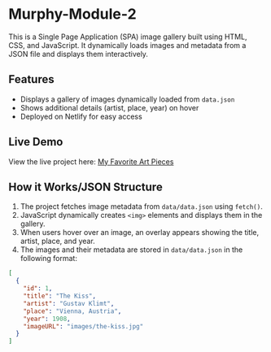 # Murphy-Module-2

This is a Single Page Application (SPA) image gallery built using HTML, CSS, and JavaScript. 
It dynamically loads images and metadata from a JSON file and displays them interactively.

## Features
- Displays a gallery of images dynamically loaded from `data.json`
- Shows additional details (artist, place, year) on hover
- Deployed on Netlify for easy access

## Live Demo
View the live project here: [My Favorite Art Pieces](https://murphy-module-2.netlify.app/)

## How it Works/JSON Structure
1. The project fetches image metadata from `data/data.json` using `fetch()`.
2. JavaScript dynamically creates `<img>` elements and displays them in the gallery.
3. When users hover over an image, an overlay appears showing the title, artist, place, and year.
4. The images and their metadata are stored in `data/data.json` in the following format:

```json
[
  {
    "id": 1,
    "title": "The Kiss",
    "artist": "Gustav Klimt",
    "place": "Vienna, Austria",
    "year": 1908,
    "imageURL": "images/the-kiss.jpg"
  }
]

